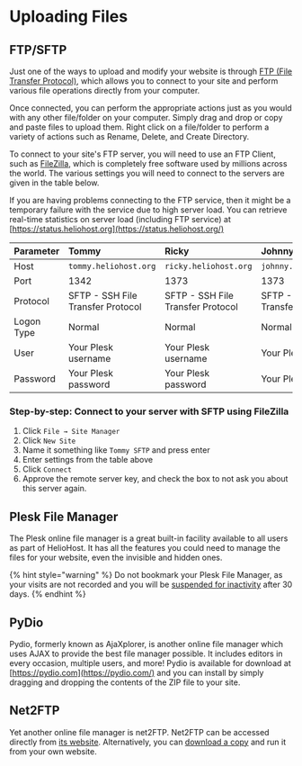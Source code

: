 # Uploading Files

## FTP/SFTP

Just one of the ways to upload and modify your website is through [FTP \(File Transfer Protocol\)](http://en.wikipedia.org/wiki/FTP), which allows you to connect to your site and perform various file operations directly from your computer.

Once connected, you can perform the appropriate actions just as you would with any other file/folder on your computer. Simply drag and drop or copy and paste files to upload them. Right click on a file/folder to perform a variety of actions such as Rename, Delete, and Create Directory.

To connect to your site's FTP server, you will need to use an FTP Client, such as [FileZilla](http://filezilla-project.org/), which is completely free software used by millions across the world. The various settings you will need to connect to the servers are given in the table below.

If you are having problems connecting to the FTP service, then it might be a temporary failure with the service due to high server load. You can retrieve real-time statistics on server load \(including FTP service\) at [https://status.heliohost.org](https://status.heliohost.org/)

| Parameter | Tommy | Ricky | Johnny |
| :--- | :--- | :--- | :--- |
| Host | `tommy.heliohost.org` | `ricky.heliohost.org` | `johnny.heliohost.org` |
| Port | 1342 | 1373 | 1373 |
| Protocol | SFTP - SSH File Transfer Protocol | SFTP - SSH File Transfer Protocol | SFTP - SSH File Transfer Protocol |
| Logon Type | Normal | Normal | Normal |
| User | Your Plesk username | Your Plesk username | Your Plesk username |
| Password | Your Plesk password | Your Plesk password | Your Plesk password |

### Step-by-step: Connect to your server with SFTP using FileZilla

1. Click `File → Site Manager`
2. Click `New Site`
3. Name it something like `Tommy SFTP` and press enter
4. Enter settings from the table above
5. Click `Connect`
6. Approve the remote server key, and check the box to not ask you about this server again.

## Plesk File Manager

The Plesk online file manager is a great built-in facility available to all users as part of HelioHost. It has all the features you could need to manage the files for your website, even the invisible and hidden ones. 

{% hint style="warning" %}
Do not bookmark your Plesk File Manager, as your visits are not recorded and you will be [suspended for inactivity](https://wiki.helionet.org/accounts/suspension-policy#inactivity-policy) after 30 days.
{% endhint %}

## **PyDio**

Pydio, formerly known as AjaXplorer, is another online file manager which uses AJAX to provide the best file manager possible. It includes editors in every occasion, multiple users, and more! Pydio is available for download at [https://pydio.com](https://pydio.com/) and you can install by simply dragging and dropping the contents of the ZIP file to your site.

## Net2FTP

Yet another online file manager is net2FTP. Net2FTP can be accessed directly from [its website](http://net2ftp.com/). Alternatively, you can [download a copy](http://net2ftp.com/index.php?state=homepage&state2=3) and run it from your own website.

